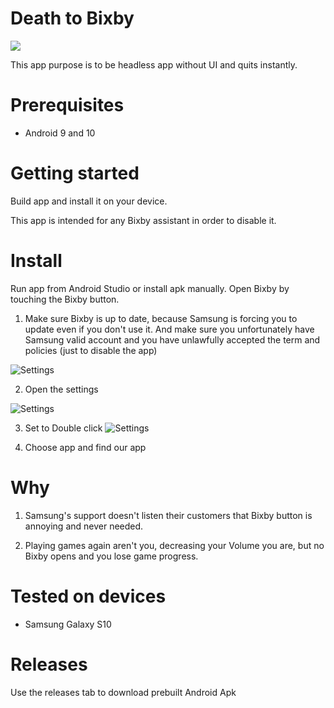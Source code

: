 # Death to Bixby

<a href="https://www.buymeacoffee.com/thedudetech"><img src="https://img.buymeacoffee.com/button-api/?text=Buy me a pizza&emoji=🍕&slug=thedudetech&button_colour=FFDD00&font_colour=000000&font_family=Cookie&outline_colour=000000&coffee_colour=ffffff"></a>

This app purpose is to be headless app without UI and quits instantly.

# Prerequisites

- Android 9 and 10

# Getting started

Build app and install it on your device.

This app is intended for any Bixby assistant in order to disable it.

# Install

Run app from Android Studio or install apk manually.
Open Bixby by touching the Bixby button.

1. Make sure Bixby is up to date, because Samsung is forcing you to update
even if you don't use it.
And make sure you unfortunately have Samsung valid account and you have
unlawfully accepted the term and policies (just to disable the app) 

![Settings](docs/BixbyVoiceMain.jpg)


2. Open the settings

![Settings](docs/BixbyVoiceSettings.jpg)

3. Set to Double click
![Settings](docs/BixbyVoiceBixbyKey.jpg)

4. Choose app and find our app

# Why

1. Samsung's support doesn't listen their customers that Bixby button is
annoying and never needed.

2. Playing games again aren't you, decreasing your Volume you are,
but no Bixby opens and you lose game progress.

# Tested on devices

- Samsung Galaxy S10

# Releases

Use the releases tab to download prebuilt Android Apk
